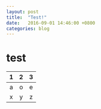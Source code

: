 ```yaml
---
layout: post
title:  "Test!"
date:   2016-09-01 14:46:00 +0800
categories: blog
---
```


# test

| 1 | 2 | 3 |
| :---: | :---: | :---: |
| a | o | e |
| x | y | z |